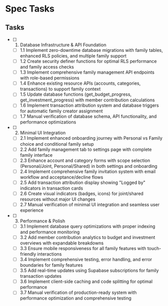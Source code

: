# Spec Tasks

## Tasks

- [ ] 1. Database Infrastructure & API Foundation
  - [ ] 1.1 Implement zero-downtime database migrations with family tables, enhanced RLS policies, and multiple family support
  - [ ] 1.2 Create security definer functions for optimal RLS performance and family access checks
  - [ ] 1.3 Implement comprehensive family management API endpoints with role-based permissions
  - [ ] 1.4 Enhance existing resource APIs (accounts, categories, transactions) to support family context
  - [ ] 1.5 Update database functions (get_budget_progress, get_investment_progress) with member contribution calculations
  - [ ] 1.6 Implement transaction attribution system and database triggers for automatic family creator assignment
  - [ ] 1.7 Manual verification of database schema, API functionality, and performance optimizations

- [ ] 2. Minimal UI Integration
  - [ ] 2.1 Implement enhanced onboarding journey with Personal vs Family choice and conditional family setup
  - [ ] 2.2 Add family management tab to settings page with complete family interface
  - [ ] 2.3 Enhance account and category forms with scope selection (Personal/Joint, Personal/Shared) in both settings and onboarding
  - [ ] 2.4 Implement comprehensive family invitation system with email workflow and acceptance/decline flows
  - [ ] 2.5 Add transaction attribution display showing "Logged by" indicators in transaction cards
  - [ ] 2.6 Create visual indicators (badges, icons) for joint/shared resources without major UI changes
  - [ ] 2.7 Manual verification of minimal UI integration and seamless user experience

- [ ] 3. Performance & Polish
  - [ ] 3.1 Implement database query optimizations with proper indexing and performance monitoring
  - [ ] 3.2 Add member contribution analytics to budget and investment overviews with expandable breakdowns
  - [ ] 3.3 Ensure mobile responsiveness for all family features with touch-friendly interactions
  - [ ] 3.4 Implement comprehensive testing, error handling, and error boundaries for family features
  - [ ] 3.5 Add real-time updates using Supabase subscriptions for family transaction updates
  - [ ] 3.6 Implement client-side caching and code splitting for optimal performance
  - [ ] 3.7 Manual verification of production-ready system with performance optimization and comprehensive testing